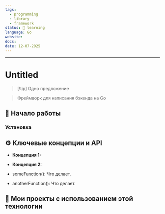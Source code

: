 ```yaml
---
tags:
  - programming
  - library
  - framework
status: 🌱 learning
language: Go
website: 
docs: 
date: 12-07-2025
---
```

---
# Untitled

> [!tip] Одно предложение

> Фреймворк для написания бэкенда на Go



## 🚀 Начало работы 


### Установка


## ⚙️ Ключевые концепции и API

- **Концепция 1:**
    
- **Концепция 2:**
    
- someFunction(): Что делает.
    
- anotherFunction(): Что делает.

## 🔗 Мои проекты с использованием этой технологии
